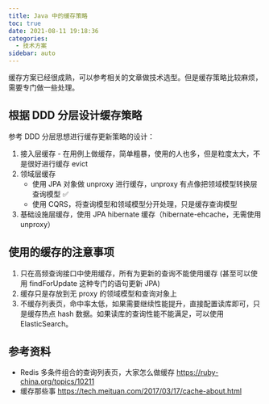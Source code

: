 ```yaml
---
title: Java 中的缓存策略
toc: true
date: 2021-08-11 19:18:36
categories:
  - 技术方案
sidebar: auto
---
```


缓存方案已经很成熟，可以参考相关的文章做技术选型。但是缓存策略比较麻烦，需要专门做一些处理。

## 根据 DDD 分层设计缓存策略

参考 DDD 分层思想进行缓存更新策略的设计：

1. 接入层缓存 - 在用例上做缓存，简单粗暴，使用的人也多，但是粒度太大，不是很好进行缓存 evict
2. 领域层缓存
	- 使用 JPA 对象做 unproxy 进行缓存，unproxy 有点像把领域模型转换层查询模型 ✅
    - 使用 CQRS，将查询模型和领域模型分开处理，只是缓存查询模型
3. 基础设施层缓存，使用 JPA hibernate 缓存（hibernate-ehcache，无需使用 unproxy）


## 使用的缓存的注意事项

1. 只在高频查询接口中使用缓存，所有为更新的查询不能使用缓存 (甚至可以使用 findForUpdate 这种专门的语句更新 JPA)
2. 缓存只是存放到无 proxy 的领域模型和查询对象上
3. 不缓存列表页，命中率太低，如果需要继续性能提升，直接配置读库即可，只是缓存热点 hash 数据。如果读库的查询性能不能满足，可以使用 ElasticSearch。



## 参考资料

-  Redis 多条件组合的查询列表页，大家怎么做缓存 https://ruby-china.org/topics/10211
-  缓存那些事 https://tech.meituan.com/2017/03/17/cache-about.html
